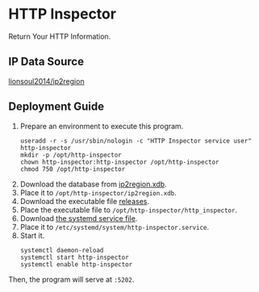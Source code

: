 # HTTP Inspector

Return Your HTTP Information.

## IP Data Source

[lionsoul2014/ip2region](https://github.com/lionsoul2014/ip2region)

## Deployment Guide

1. Prepare an environment to execute this program.
   ```shell
   useradd -r -s /usr/sbin/nologin -c "HTTP Inspector service user" http-inspector
   mkdir -p /opt/http-inspector
   chown http-inspector:http-inspector /opt/http-inspector
   chmod 750 /opt/http-inspector
   ```
2. Download the database from [ip2region.xdb](https://github.com/lionsoul2014/ip2region/blob/master/data/ip2region.xdb).
3. Place it to `/opt/http-inspector/ip2region.xdb`.
4. Download the executable file [releases](https://github.com/YogiLiu/http_inspector/releases).
5. Place the executable file to `/opt/http-inspector/http_inspector`.
6. Download [the systemd service file](https://github.com/YogiLiu/http_inspector/main/http-inspector.service).
7. Place it to `/etc/systemd/system/http-inspector.service`.
8. Start it.
   ```shell
   systemctl daemon-reload
   systemctl start http-inspector
   systemctl enable http-inspector
   ```

Then, the program will serve at `:5202`.